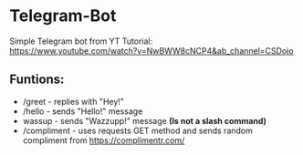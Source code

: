 # Telegram-Bot

Simple Telegram bot from YT Tutorial: </br>
https://www.youtube.com/watch?v=NwBWW8cNCP4&ab_channel=CSDojo </br>

## Funtions:
- /greet - replies with "Hey!"
- /hello - sends "Hello!" message
- wassup - sends "Wazzupp!" message **(Is not a slash command)**
- /compliment - uses requests GET method and sends random compliment from https://complimentr.com/
